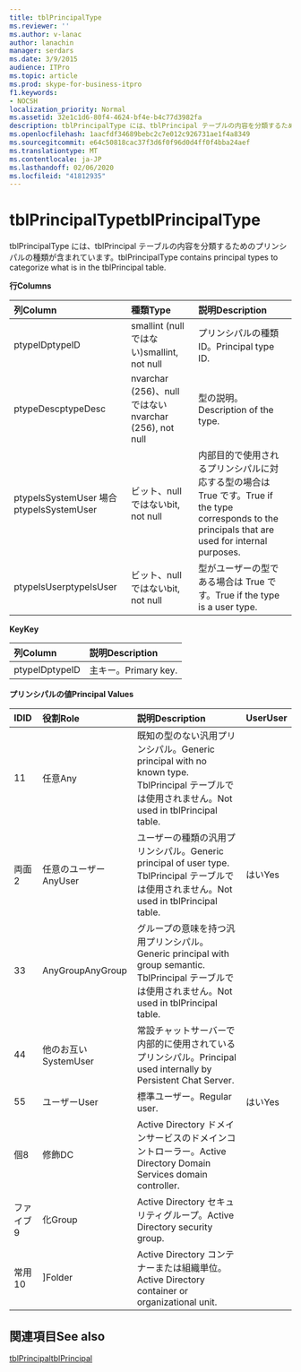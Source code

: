 ```yaml
---
title: tblPrincipalType
ms.reviewer: ''
ms.author: v-lanac
author: lanachin
manager: serdars
ms.date: 3/9/2015
audience: ITPro
ms.topic: article
ms.prod: skype-for-business-itpro
f1.keywords:
- NOCSH
localization_priority: Normal
ms.assetid: 32e1c1d6-80f4-4624-bf4e-b4c77d3982fa
description: tblPrincipalType には、tblPrincipal テーブルの内容を分類するためのプリンシパルの種類が含まれています。
ms.openlocfilehash: 1aacfdf34689bebc2c7e012c926731ae1f4a8349
ms.sourcegitcommit: e64c50818cac37f3d6f0f96d0d4ff0f4bba24aef
ms.translationtype: MT
ms.contentlocale: ja-JP
ms.lasthandoff: 02/06/2020
ms.locfileid: "41812935"
---
```

# <a name="tblprincipaltype"></a><span data-ttu-id="015fb-103">tblPrincipalType</span><span class="sxs-lookup"><span data-stu-id="015fb-103">tblPrincipalType</span></span>
 
<span data-ttu-id="015fb-104">tblPrincipalType には、tblPrincipal テーブルの内容を分類するためのプリンシパルの種類が含まれています。</span><span class="sxs-lookup"><span data-stu-id="015fb-104">tblPrincipalType contains principal types to categorize what is in the tblPrincipal table.</span></span>
  
<span data-ttu-id="015fb-105">**行**</span><span class="sxs-lookup"><span data-stu-id="015fb-105">**Columns**</span></span>

|<span data-ttu-id="015fb-106">**列**</span><span class="sxs-lookup"><span data-stu-id="015fb-106">**Column**</span></span>|<span data-ttu-id="015fb-107">**種類**</span><span class="sxs-lookup"><span data-stu-id="015fb-107">**Type**</span></span>|<span data-ttu-id="015fb-108">**説明**</span><span class="sxs-lookup"><span data-stu-id="015fb-108">**Description**</span></span>|
|:-----|:-----|:-----|
|<span data-ttu-id="015fb-109">ptypeID</span><span class="sxs-lookup"><span data-stu-id="015fb-109">ptypeID</span></span>  <br/> |<span data-ttu-id="015fb-110">smallint (null ではない)</span><span class="sxs-lookup"><span data-stu-id="015fb-110">smallint, not null</span></span>  <br/> |<span data-ttu-id="015fb-111">プリンシパルの種類 ID。</span><span class="sxs-lookup"><span data-stu-id="015fb-111">Principal type ID.</span></span>  <br/> |
|<span data-ttu-id="015fb-112">ptypeDesc</span><span class="sxs-lookup"><span data-stu-id="015fb-112">ptypeDesc</span></span>  <br/> |<span data-ttu-id="015fb-113">nvarchar (256)、null ではない</span><span class="sxs-lookup"><span data-stu-id="015fb-113">nvarchar (256), not null</span></span>  <br/> |<span data-ttu-id="015fb-114">型の説明。</span><span class="sxs-lookup"><span data-stu-id="015fb-114">Description of the type.</span></span>  <br/> |
|<span data-ttu-id="015fb-115">ptypeIsSystemUser 場合</span><span class="sxs-lookup"><span data-stu-id="015fb-115">ptypeIsSystemUser</span></span>  <br/> |<span data-ttu-id="015fb-116">ビット、null ではない</span><span class="sxs-lookup"><span data-stu-id="015fb-116">bit, not null</span></span>  <br/> |<span data-ttu-id="015fb-117">内部目的で使用されるプリンシパルに対応する型の場合は True です。</span><span class="sxs-lookup"><span data-stu-id="015fb-117">True if the type corresponds to the principals that are used for internal purposes.</span></span>  <br/> |
|<span data-ttu-id="015fb-118">ptypeIsUser</span><span class="sxs-lookup"><span data-stu-id="015fb-118">ptypeIsUser</span></span>  <br/> |<span data-ttu-id="015fb-119">ビット、null ではない</span><span class="sxs-lookup"><span data-stu-id="015fb-119">bit, not null</span></span>  <br/> |<span data-ttu-id="015fb-120">型がユーザーの型である場合は True です。</span><span class="sxs-lookup"><span data-stu-id="015fb-120">True if the type is a user type.</span></span>  <br/> |
   
<span data-ttu-id="015fb-121">**Key**</span><span class="sxs-lookup"><span data-stu-id="015fb-121">**Key**</span></span>

|<span data-ttu-id="015fb-122">**列**</span><span class="sxs-lookup"><span data-stu-id="015fb-122">**Column**</span></span>|<span data-ttu-id="015fb-123">**説明**</span><span class="sxs-lookup"><span data-stu-id="015fb-123">**Description**</span></span>|
|:-----|:-----|
|<span data-ttu-id="015fb-124">ptypeID</span><span class="sxs-lookup"><span data-stu-id="015fb-124">ptypeID</span></span>  <br/> |<span data-ttu-id="015fb-125">主キー。</span><span class="sxs-lookup"><span data-stu-id="015fb-125">Primary key.</span></span>  <br/> |
   
<span data-ttu-id="015fb-126">**プリンシパルの値**</span><span class="sxs-lookup"><span data-stu-id="015fb-126">**Principal Values**</span></span>

|<span data-ttu-id="015fb-127">**ID**</span><span class="sxs-lookup"><span data-stu-id="015fb-127">**ID**</span></span>|<span data-ttu-id="015fb-128">**役割**</span><span class="sxs-lookup"><span data-stu-id="015fb-128">**Role**</span></span>|<span data-ttu-id="015fb-129">**説明**</span><span class="sxs-lookup"><span data-stu-id="015fb-129">**Description**</span></span>|<span data-ttu-id="015fb-130">**User**</span><span class="sxs-lookup"><span data-stu-id="015fb-130">**User**</span></span>|
|:-----|:-----|:-----|:-----|
|<span data-ttu-id="015fb-131">1</span><span class="sxs-lookup"><span data-stu-id="015fb-131">1</span></span>  <br/> |<span data-ttu-id="015fb-132">任意</span><span class="sxs-lookup"><span data-stu-id="015fb-132">Any</span></span>  <br/> |<span data-ttu-id="015fb-133">既知の型のない汎用プリンシパル。</span><span class="sxs-lookup"><span data-stu-id="015fb-133">Generic principal with no known type.</span></span> <span data-ttu-id="015fb-134">TblPrincipal テーブルでは使用されません。</span><span class="sxs-lookup"><span data-stu-id="015fb-134">Not used in tblPrincipal table.</span></span>  <br/> ||
|<span data-ttu-id="015fb-135">両面</span><span class="sxs-lookup"><span data-stu-id="015fb-135">2</span></span>  <br/> |<span data-ttu-id="015fb-136">任意のユーザー</span><span class="sxs-lookup"><span data-stu-id="015fb-136">AnyUser</span></span>  <br/> |<span data-ttu-id="015fb-137">ユーザーの種類の汎用プリンシパル。</span><span class="sxs-lookup"><span data-stu-id="015fb-137">Generic principal of user type.</span></span> <span data-ttu-id="015fb-138">TblPrincipal テーブルでは使用されません。</span><span class="sxs-lookup"><span data-stu-id="015fb-138">Not used in tblPrincipal table.</span></span>  <br/> |<span data-ttu-id="015fb-139">はい</span><span class="sxs-lookup"><span data-stu-id="015fb-139">Yes</span></span>  <br/> |
|<span data-ttu-id="015fb-140">3</span><span class="sxs-lookup"><span data-stu-id="015fb-140">3</span></span>  <br/> |<span data-ttu-id="015fb-141">AnyGroup</span><span class="sxs-lookup"><span data-stu-id="015fb-141">AnyGroup</span></span>  <br/> |<span data-ttu-id="015fb-142">グループの意味を持つ汎用プリンシパル。</span><span class="sxs-lookup"><span data-stu-id="015fb-142">Generic principal with group semantic.</span></span> <span data-ttu-id="015fb-143">TblPrincipal テーブルでは使用されません。</span><span class="sxs-lookup"><span data-stu-id="015fb-143">Not used in tblPrincipal table.</span></span>  <br/> ||
|<span data-ttu-id="015fb-144">4</span><span class="sxs-lookup"><span data-stu-id="015fb-144">4</span></span>  <br/> |<span data-ttu-id="015fb-145">他のお互い</span><span class="sxs-lookup"><span data-stu-id="015fb-145">SystemUser</span></span>  <br/> |<span data-ttu-id="015fb-146">常設チャットサーバーで内部的に使用されているプリンシパル。</span><span class="sxs-lookup"><span data-stu-id="015fb-146">Principal used internally by Persistent Chat Server.</span></span>  <br/> ||
|<span data-ttu-id="015fb-147">5</span><span class="sxs-lookup"><span data-stu-id="015fb-147">5</span></span>  <br/> |<span data-ttu-id="015fb-148">ユーザー</span><span class="sxs-lookup"><span data-stu-id="015fb-148">User</span></span>  <br/> |<span data-ttu-id="015fb-149">標準ユーザー。</span><span class="sxs-lookup"><span data-stu-id="015fb-149">Regular user.</span></span>  <br/> |<span data-ttu-id="015fb-150">はい</span><span class="sxs-lookup"><span data-stu-id="015fb-150">Yes</span></span>  <br/> |
|<span data-ttu-id="015fb-151">個</span><span class="sxs-lookup"><span data-stu-id="015fb-151">8</span></span>  <br/> |<span data-ttu-id="015fb-152">修飾</span><span class="sxs-lookup"><span data-stu-id="015fb-152">DC</span></span>  <br/> |<span data-ttu-id="015fb-153">Active Directory ドメインサービスのドメインコントローラー。</span><span class="sxs-lookup"><span data-stu-id="015fb-153">Active Directory Domain Services domain controller.</span></span>  <br/> ||
|<span data-ttu-id="015fb-154">ファイブ</span><span class="sxs-lookup"><span data-stu-id="015fb-154">9</span></span>  <br/> |<span data-ttu-id="015fb-155">化</span><span class="sxs-lookup"><span data-stu-id="015fb-155">Group</span></span>  <br/> |<span data-ttu-id="015fb-156">Active Directory セキュリティグループ。</span><span class="sxs-lookup"><span data-stu-id="015fb-156">Active Directory security group.</span></span>  <br/> ||
|<span data-ttu-id="015fb-157">常用</span><span class="sxs-lookup"><span data-stu-id="015fb-157">10</span></span>  <br/> |<span data-ttu-id="015fb-158">]</span><span class="sxs-lookup"><span data-stu-id="015fb-158">Folder</span></span>  <br/> |<span data-ttu-id="015fb-159">Active Directory コンテナーまたは組織単位。</span><span class="sxs-lookup"><span data-stu-id="015fb-159">Active Directory container or organizational unit.</span></span>  <br/> ||
   
## <a name="see-also"></a><span data-ttu-id="015fb-160">関連項目</span><span class="sxs-lookup"><span data-stu-id="015fb-160">See also</span></span>

[<span data-ttu-id="015fb-161">tblPrincipal</span><span class="sxs-lookup"><span data-stu-id="015fb-161">tblPrincipal</span></span>](tblprincipal.md)

